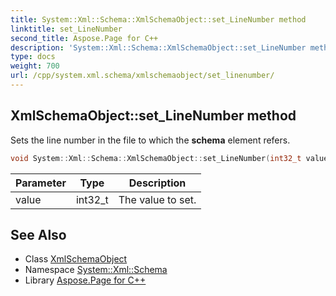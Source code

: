 ```yaml
---
title: System::Xml::Schema::XmlSchemaObject::set_LineNumber method
linktitle: set_LineNumber
second_title: Aspose.Page for C++
description: 'System::Xml::Schema::XmlSchemaObject::set_LineNumber method. Sets the line number in the file to which the schema element refers in C++.'
type: docs
weight: 700
url: /cpp/system.xml.schema/xmlschemaobject/set_linenumber/
---
```

## XmlSchemaObject::set_LineNumber method


Sets the line number in the file to which the **schema** element refers.

```cpp
void System::Xml::Schema::XmlSchemaObject::set_LineNumber(int32_t value)
```


| Parameter | Type | Description |
| --- | --- | --- |
| value | int32_t | The value to set. |

## See Also

* Class [XmlSchemaObject](../)
* Namespace [System::Xml::Schema](../../)
* Library [Aspose.Page for C++](../../../)
